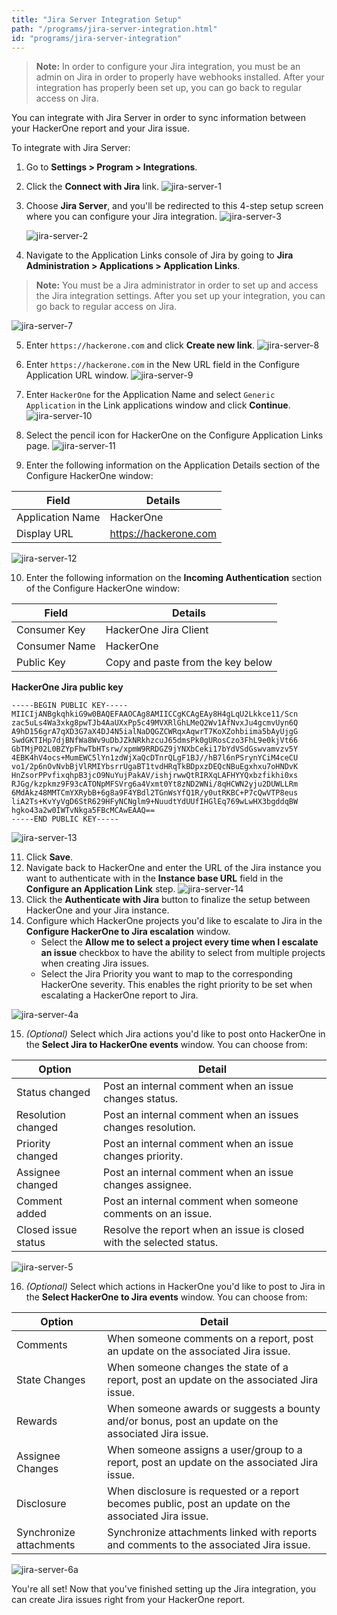 ```yaml
---
title: "Jira Server Integration Setup"
path: "/programs/jira-server-integration.html"
id: "programs/jira-server-integration"
---
```


> <b>Note:</b> In order to configure your Jira integration, you must be an admin on Jira in order to properly have webhooks installed. After your integration has properly been set up, you can go back to regular access on Jira.  

You can integrate with Jira Server in order to sync information between your HackerOne report and your Jira issue. 

To integrate with Jira Server:
1. Go to **Settings > Program > Integrations**.
2. Click the **Connect with Jira** link.
   ![jira-server-1](./images/jira-server-1.png)

3. Choose **Jira Server**, and you'll be redirected to this 4-step setup screen where you can configure your Jira integration.
   ![jira-server-3](./images/jira-server-3.png)

   ![jira-server-2](./images/jira-server-2.png)

4. Navigate to the Application Links console of Jira by going to **Jira Administration > Applications > Application Links**.

> **Note:** You must be a Jira administrator in order to set up and access the Jira integration settings. After you set up your integration, you can go back to regular access on Jira.

   ![jira-server-7](./images/jira-server-7.png)

5. Enter `https://hackerone.com` and click **Create new link**.
   ![jira-server-8](./images/jira-server-8.png)

6. Enter `https://hackerone.com` in the New URL field in the Configure Application URL window.
   ![jira-server-9](./images/jira-server-9.png)

7. Enter `HackerOne` for the Application Name and select `Generic Application` in the Link applications window and click **Continue**.
   ![jira-server-10](./images/jira-server-10.png)

8.  Select the pencil icon for HackerOne on the Configure Application Links page.
   ![jira-server-11](./images/jira-server-11.png)

9. Enter the following information on the Application Details section of the Configure HackerOne window:

Field | Details
----- | ---------
Application Name | HackerOne
Display URL | https://hackerone.com

![jira-server-12](./images/jira-server-12.png)

10. Enter the following information on the **Incoming Authentication** section of the Configure HackerOne window:

Field | Details
----- | --------
Consumer Key | HackerOne Jira Client
Consumer Name | HackerOne
Public Key | Copy and paste from the key below

**HackerOne Jira public key**
```
-----BEGIN PUBLIC KEY-----
MIICIjANBgkqhkiG9w0BAQEFAAOCAg8AMIICCgKCAgEAy8H4gLqU2Lkkce11/Scn
zac5uLs4Wa3xkg8pwTJb4AaUXxPp5c49MVXRlGhLMeQ2Wv1AfNvxJu4gcmvUyn6Q
A9hD156grA7qXD3G7aX4DJ4N5ialNaDQGZCWRqxAqwrT7KoXZohbiima5bAyUjgG
SwdGKTIHp7djBNfWa8Wv9uDbJZkNRkhzcuJ65dmsPk0gURosCzo3FhL9e0kjVt66
GbTMjP02L0BZYpFhwTbHTsrw/xpmW9RRDGZ9jYNXbCeki17bYdVSdGswvamvzv5Y
4EBK4hV4ocs+MumEWC5lYn1zdWjXaQcDTnrQLgF1BJ//hB7l6nPSrynYCiM4ceCU
vo1/2p6nOvNvbBjVlRMIYbsrrUgaBT1tvdHRqTkBDpxzDEQcNBuEgxhxu7oHNDvK
HnZsorPPvfixqhpB3jcO9NuYujPakAV/ishjrwwQtRIRXqLAFHYYQxbzfikhi0xs
RJGg/kzpkmz9F93cATONpMFSVrg6a4Vxmt0Yt8zND2WNi/8qHCWN2yju2DUWLLRm
6MdAkz48MMTCmYXRybB+6g8a9F4YBdl2TGnWsYfQ1R/y0utRKBC+P7cQwVTP8eus
liA2Ts+KvYyVgD6StR629HFyNCNglm9+NuudtYdUUfIHGlEq769wLwHX3bgddqBW
hgko43a2w0IWTvNkga5FBcMCAwEAAQ==
-----END PUBLIC KEY-----
```

![jira-server-13](./images/jira-server-13.png)

11. Click **Save**.
12. Navigate back to HackerOne and enter the URL of the Jira instance you want to authenticate with in the **Instance base URL** field in the **Configure an Application Link** step.
   ![jira-server-14](./images/jira-server-14.png)
13. Click the **Authenticate with Jira** button to finalize the setup between HackerOne and your Jira instance.
14. Configure which HackerOne projects you'd like to escalate to Jira in the **Configure HackerOne to Jira escalation** window.
     * Select the **Allow me to select a project every time when I escalate an issue** checkbox to have the ability to select from multiple projects when creating Jira issues.
     * Select the Jira Priority you want to map to the corresponding HackerOne severity. This enables the right priority to be set when escalating a HackerOne report to Jira.

   ![jira-server-4a](./images/jira-server-hackerone-to-jira.png)

15. *(Optional)* Select which Jira actions you'd like to post onto HackerOne in the **Select Jira to HackerOne events** window. You can choose from:

Option | Detail
------ | -------
Status changed | Post an internal comment when an issue changes status.
Resolution changed | Post an internal comment when an issues changes resolution.
Priority changed | Post an internal comment when an issue changes priority.
Assignee changed | Post an internal comment when an issue changes assignee.
Comment added | Post an internal comment when someone comments on an issue.
Closed issue status | Resolve the report when an issue is closed with the selected status.

   ![jira-server-5](./images/jira-server-jira-to-hackerone.png)

16. *(Optional)* Select which actions in HackerOne you'd like to post to Jira in the **Select HackerOne to Jira events** window. You can choose from:

Option | Detail
------ | -------
Comments | When someone comments on a report, post an update on the associated Jira issue.
State Changes | When someone changes the state of a report, post an update on the associated Jira issue.
Rewards | When someone awards or suggests a bounty and/or bonus, post an update on the associated Jira issue.
Assignee Changes | When someone assigns a user/group to a report, post an update on the associated Jira issue.
Disclosure | When disclosure is requested or a report becomes public, post an update on the associated Jira issue.
Synchronize attachments | Synchronize attachments linked with reports and comments to the associated Jira issue.

   ![jira-server-6a](./images/jira-server-6a.png)

You're all set! Now that you've finished setting up the Jira integration, you can create Jira issues right from your HackerOne report.
